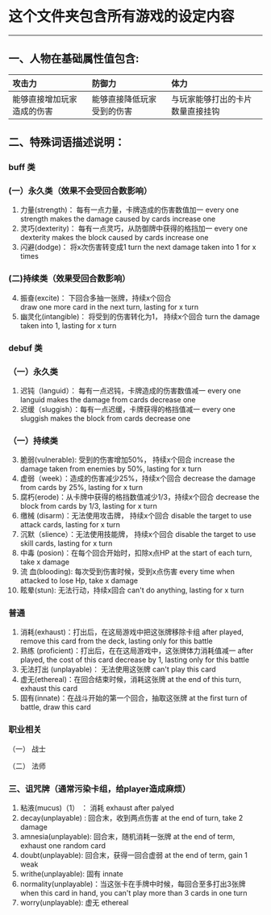# 这个文件夹包含所有游戏的设定内容
---


## 一、人物在基础属性值包含:  

| 攻击力 | 防御力 | 体力 |
|:-----|:-----|:-----|
|能够直接增加玩家造成的伤害|能够直接降低玩家受到的伤害|与玩家能够打出的卡片数量直接挂钩|




## 二、特殊词语描述说明：
### buff 类
### (一）永久类（效果不会受回合数影响）
1. 力量(strength)： 每有一点力量，卡牌造成的伤害数值加一 
every one strength makes the damage caused by cards increase one
2. 灵巧(dexterity)： 每有一点灵巧，从防御牌中获得的格挡加一
every one dexterity makes the block caused by cards increase one
3. 闪避(dodge)： 将x次伤害转变成1 
turn the next damage taken into 1 for x times 

### (二)持续类（效果受回合数影响）
4. 振奋(excite)： 下回合多抽一张牌，持续x个回合  
draw one more card in the next turn, lasting for x turn 
5. 幽灵化(intangible)： 将受到的伤害转化为1， 持续x个回合 
turn the damage taken into 1, lasting for x turn

### debuf 类
### （一）永久类
1. 迟钝（languid）： 每有一点迟钝，卡牌造成的伤害数值减一 
every one languid makes the damage from cards decrease one
2. 迟缓（sluggish）：每有一点迟缓，卡牌获得的格挡值减一 
every one sluggish makes the block from cards decrease one

### （一）持续类
3. 脆弱(vulnerable): 受到的伤害增加50%， 持续x个回合 
increase the damage taken from enemies by 50%, lasting for x turn 
4. 虚弱（week）：造成的伤害减少25%，持续x个回合
decrease the damage from cards by 25%, lasting for x turn
5. 腐朽(erode)：从卡牌中获得的格挡数值减少1/3，持续x个回合
decrease the block from cards by 1/3, lasting for x turn 
6. 缴械 (disarm)：无法使用攻击牌， 持续x个回合
disable the target to use attack cards, lasting for x turn
7. 沉默（slience）：无法使用技能牌， 持续x个回合
disable the target to use skill cards, lasting for x turn
8. 中毒 (posion)：在每个回合开始时，扣除x点HP
at the start of each turn, take x damage
9. 流 血(blooding): 每次受到伤害时候，受到x点伤害
every time when attacked to lose Hp, take x damage
10. 眩晕(stun): 无法行动，持续x回合
can't do anything, lasting for x turn

### 普通
1. 消耗(exhaust)：打出后，在这局游戏中把这张牌移除卡组
after played, remove this card from the deck, lasting only for this battle
2. 熟练 (proficient)：打出后，在在这局游戏中，这张牌体力消耗值减一
after played, the cost of this card decrease by 1, lasting only for this battle
3. 无法打出 (unplayable)： 无法使用这张牌
can't play this card
4. 虚无(ethereal)：在回合结束时候，消耗这张牌
at the end of this turn, exhaust this card
5. 固有(innate)：在战斗开始的第一个回合，抽取这张牌
at the first turn of battle, draw this card

### 职业相关
（一） 战士

（二） 法师


### 三、诅咒牌（通常污染卡组，给player造成麻烦）
1. 粘液(mucus)（1） ： 消耗
exhaust after palyed
2. decay(unplayable) : 回合末，收到两点伤害 
at the end of turn, take 2 damage
3. amnesia(unplayable): 回合末，随机消耗一张牌 
at the end of term, exhaust one random card
4. doubt(unplayable): 回合末，获得一回合虚弱 
at the end of term, gain 1 weak
5. writhe(unplayable): 固有 
innate
6. normality(unplayable)：当这张卡在手牌中时候，每回合至多打出3张牌 
when this card in hand, you can't play more than 3 cards in one turn
7. worry(unplayable): 虚无
ethereal
